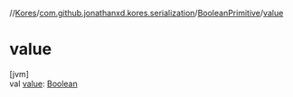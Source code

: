 //[Kores](../../../index.md)/[com.github.jonathanxd.kores.serialization](../index.md)/[BooleanPrimitive](index.md)/[value](value.md)

# value

[jvm]\
val [value](value.md): [Boolean](https://kotlinlang.org/api/latest/jvm/stdlib/kotlin/-boolean/index.html)
